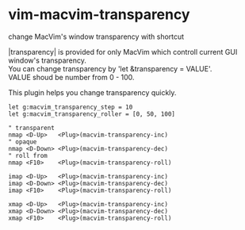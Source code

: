 vim-macvim-transparency
=======================

change MacVim's window transparency with shortcut

|transparency| is provided for only MacVim which controll current GUI window's 
transparency.  
You can change transparency by 'let &transparency = VALUE'.  
VALUE shoud be number from 0 - 100.  

This plugin helps you change transparency quickly.  

    let g:macvim_transparency_step = 10
    let g:macvim_transparency_roller = [0, 50, 100]

    " transparent
    nmap <D-Up>   <Plug>(macvim-transparency-inc)
    " opaque
    nmap <D-Down> <Plug>(macvim-transparency-dec)
    " roll from 
    nmap <F10>    <Plug>(macvim-transparency-roll)

    imap <D-Up>   <Plug>(macvim-transparency-inc)
    imap <D-Down> <Plug>(macvim-transparency-dec)
    imap <F10>    <Plug>(macvim-transparency-roll)

    xmap <D-Up>   <Plug>(macvim-transparency-inc)
    xmap <D-Down> <Plug>(macvim-transparency-dec)
    xmap <F10>    <Plug>(macvim-transparency-roll)
